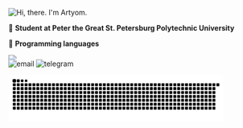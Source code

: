 <!-- тут приветствие -->
<p align="left">
  <img src="https://readme-typing-svg.herokuapp.com?font=Fira+Code&pause=10000000&color=20C20E&center=false&vCenter=false&width=435&lines=Hi,+there!+I'm+Artyom.+:)" alt="Hi, there. I'm Artyom." />
</p>

<!-- тут понятно -->
🏫 **Student at Peter the Great St. Petersburg Polytechnic University**

<!--  💻 **Skills:** C++ | Python | Pascal :) --> 

<!-- тут ЯП -->
🧬 **Programming languages**

<img src="https://github-readme-stats.vercel.app/api/top-langs/?username=ArtttNik&layout=compact&hide_title=true&card_width=200&theme=github_dark&hide_border=true&langs_count=8" />

<!-- тут связь -->
<p style="margin-top: -10px;">
  <a href="mailto:ArtttNik@gmail.com" style="text-decoration: none;">
    <img src="https://img.shields.io/badge/Gmail-ArtttNik@gmail.com-red?style=flat&logo=gmail&logoColor=white" alt="email">
  </a>
  <a href="https://t.me/Artnik_tg" style="text-decoration: none;">
    <img src="https://img.shields.io/badge/Telegram-@Artnik__tg-2CA5E0?style=flat&logo=telegram&logoColor=white" alt="telegram">
  </a>
</p>

<!-- тут змейка -->
<div align="left">
  <picture>
    <source 
      media="(prefers-color-scheme: dark)"
      srcset="https://raw.githubusercontent.com/ArtttNik/ArtttNik/trash/github-snake-dark.svg"
    >
    <source
      media="(prefers-color-scheme: light)"
      srcset="https://raw.githubusercontent.com/ArtttNik/ArtttNik/trash/github-snake.svg"
    >
    <img
      alt="GitHub Contribution Snake"
      src="https://raw.githubusercontent.com/ArtttNik/ArtttNik/trash/github-snake.svg"
      width="85%"
    >
  </picture>
</div>
